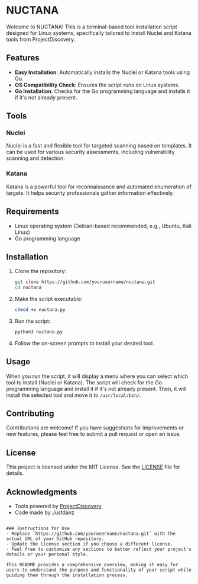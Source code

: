 # NUCTANA

Welcome to NUCTANA! This is a terminal-based tool installation script designed for Linux systems, specifically tailored to install Nuclei and Katana tools from ProjectDiscovery.

## Features

- **Easy Installation**: Automatically installs the Nuclei or Katana tools using Go.
- **OS Compatibility Check**: Ensures the script runs on Linux systems.
- **Go Installation**: Checks for the Go programming language and installs it if it's not already present.

## Tools

### Nuclei
Nuclei is a fast and flexible tool for targeted scanning based on templates. It can be used for various security assessments, including vulnerability scanning and detection.

### Katana
Katana is a powerful tool for reconnaissance and automated enumeration of targets. It helps security professionals gather information effectively.

## Requirements

- Linux operating system (Debian-based recommended, e.g., Ubuntu, Kali Linux)
- Go programming language

## Installation

1. Clone the repository:
   ```bash
   git clone https://github.com/yourusername/nuctana.git
   cd nuctana
   ```

2. Make the script executable:
   ```bash
   chmod +x nuctana.py
   ```

3. Run the script:
   ```bash
   python3 nuctana.py
   ```

4. Follow the on-screen prompts to install your desired tool.

## Usage

When you run the script, it will display a menu where you can select which tool to install (Nuclei or Katana). The script will check for the Go programming language and install it if it's not already present. Then, it will install the selected tool and move it to `/usr/local/bin/`.

## Contributing

Contributions are welcome! If you have suggestions for improvements or new features, please feel free to submit a pull request or open an issue.

## License

This project is licensed under the MIT License. See the [LICENSE](LICENSE) file for details.

## Acknowledgments

- Tools powered by [ProjectDiscovery](https://github.com/projectdiscovery)
- Code made by Justdanz

```

### Instructions for Use
- Replace `https://github.com/yourusername/nuctana.git` with the actual URL of your GitHub repository.
- Update the license section if you choose a different license.
- Feel free to customize any sections to better reflect your project's details or your personal style. 

This README provides a comprehensive overview, making it easy for users to understand the purpose and functionality of your script while guiding them through the installation process.
